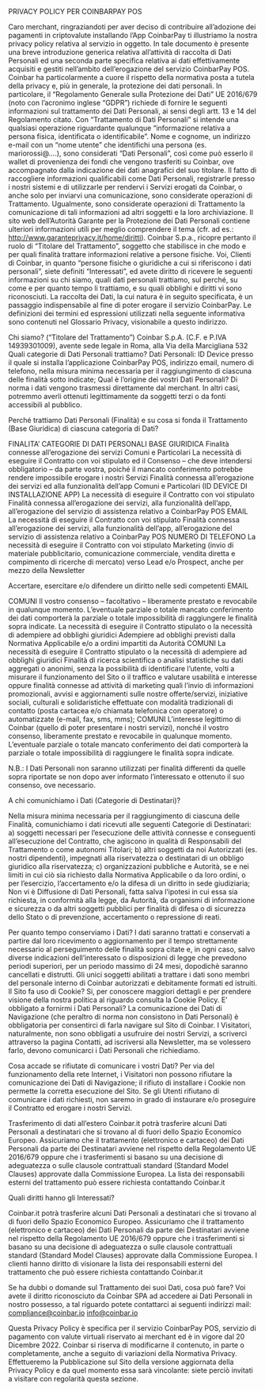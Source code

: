 PRIVACY POLICY PER COINBARPAY POS

Caro merchant,
ringraziandoti per aver deciso di contribuire all’adozione dei pagamenti in criptovalute installando l’App CoinbarPay ti illustriamo la nostra privacy policy relativa al servizio in oggetto.
In tale documento è presente una breve introduzione generica  relativa all’attività di raccolta di Dati Personali ed una seconda parte specifica relativa ai dati effettivamente acquisiti e gestiti nell’ambito dell’erogazione del servizio CoinbarPay POS.
Coinbar ha particolarmente a cuore il rispetto della normativa posta a tutela della privacy e, più in generale, la protezione dei dati personali.
In particolare, il “Regolamento Generale sulla Protezione dei Dati” UE 2016/679 (noto con l’acronimo inglese “GDPR”) richiede di fornire le seguenti informazioni sul trattamento dei Dati Personali, ai sensi degli artt. 13 e 14 del Regolamento citato.
Con “Trattamento di Dati Personali” si intende una qualsiasi operazione riguardante qualunque “informazione relativa a persona fisica, identificata o identificabile”. 
Nome e cognome, un indirizzo e-mail con un “nome utente” che identifichi una persona (es. mariorossi@….), sono considerati “Dati Personali”, così come può esserlo il wallet di provenienza dei fondi che vengono trasferiti su Coinbar, ove accompagnato dalla indicazione dei dati anagrafici del suo titolare. 
Il fatto di raccogliere informazioni qualificabili come Dati Personali, registrarle presso i nostri sistemi e di utilizzarle per rendervi i Servizi erogati da Coinbar, o anche solo per inviarvi una comunicazione, sono considerate operazioni di Trattamento. Ugualmente, sono considerate operazioni di Trattamento la comunicazione di tali informazioni ad altri soggetti e la loro archiviazione.
Il sito web dell’Autorità Garante per la Protezione dei Dati Personali contiene ulteriori informazioni utili per meglio comprendere il tema (cfr. ad es.: http://www.garanteprivacy.it/home/diritti).
Coinbar S.p.a., ricopre pertanto il ruolo di “Titolare del Trattamento”, soggetto che stabilisce in che modo e per quali finalità trattare informazioni relative a persone fisiche.
Voi, Clienti di Coinbar, in quanto “persone fisiche o giuridiche a cui si riferiscono i dati personali”, siete definiti “Interessati”, ed avete diritto di ricevere le seguenti informazioni su chi siamo, quali dati personali trattiamo, sul perché, su come e per quanto tempo li trattiamo, e su quali obblighi e diritti vi sono riconosciuti.
La raccolta dei Dati, la cui natura è in seguito specificata, è un passaggio indispensabile al fine di poter erogare il servizio CoinbarPay.
Le definizioni dei termini ed espressioni utilizzati nella seguente informativa sono contenuti nel Glossario Privacy, visionabile a questo indirizzo.

Chi siamo? (“Titolare del Trattamento”)
Coinbar S.p.A. (C.F. e P.IVA 14939301009), avente sede legale in Roma, alla Via della Marcigliana 532
Quali categorie di Dati Personali trattiamo?
Dati Personali: ID Device presso il quale si installa l’applicazione CoinbarPay POS, indirizzo email, numero di telefono, nella misura minima necessaria per il raggiungimento di ciascuna delle finalità sotto indicate;
Qual è l’origine dei vostri Dati Personali?
Di norma i dati vengono trasmessi direttamente dal merchant. In altri casi, potremmo averli ottenuti legittimamente da soggetti terzi o da fonti accessibili al pubblico.



Perché trattiamo Dati Personali (Finalità) e su cosa si fonda il Trattamento (Base Giuridica) di ciascuna categoria di Dati?



FINALITA’
CATEGORIE DI DATI PERSONALI
BASE GIURIDICA
Finalità connesse all’erogazione dei servizi
Comuni e Particolari
La necessità di eseguire il Contratto con voi stipulato ed il Consenso – che deve intendersi obbligatorio – da parte vostra, poiché il mancato conferimento potrebbe rendere impossibile erogare i nostri Servizi
Finalità connessa all’erogazione dei servizi ed alla funzionalità dell’app
Comuni e Particolari (ID DEVICE DI INSTALLAZIONE APP)
La necessità di eseguire il Contratto con voi stipulato 
Finalità connessa all’erogazione dei servizi, alla funzionalità dell’app, all’erogazione del servizio di assistenza relativo a CoinbarPay POS
EMAIL
La necessità di eseguire il Contratto con voi stipulato 
Finalità connessa all’erogazione dei servizi, alla funzionalità dell’app, all’erogazione del servizio di assistenza relativo a CoinbarPay POS
NUMERO DI TELEFONO
La necessità di eseguire il Contratto con voi stipulato 
Marketing (invio di materiale pubblicitario, comunicazione commerciale, vendita diretta e compimento di ricerche di mercato) verso Lead e/o Prospect, anche per mezzo della Newsletter










Accertare, esercitare e/o difendere un diritto nelle sedi competenti
EMAIL

















COMUNI
Il vostro consenso – facoltativo – liberamente prestato e revocabile in qualunque momento.
L’eventuale parziale o totale mancato conferimento dei dati comporterà la parziale o totale impossibilità di raggiungere le finalità sopra indicate.
La necessità di eseguire il Contratto stipulato o la necessità di adempiere ad obblighi giuridici
Adempiere ad obblighi previsti dalla Normativa Applicabile e/o a ordini impartiti da Autorità
COMUNI
La necessità di eseguire il Contratto stipulato o la necessità di adempiere ad obblighi giuridici
Finalità di ricerca scientifica o analisi statistiche su dati aggregati o anonimi, senza la possibilità di identificare l’utente, volti a misurare il funzionamento del Sito o il traffico e valutare usabilità e interesse oppure finalità connesse ad attività di marketing quali l’invio di informazioni promozionali, avvisi e aggiornamenti sulle nostre offerte/servizi, iniziative sociali, culturali e solidaristiche effettuate con modalità tradizionali di contatto (posta cartacea e/o chiamata telefonica con operatore) o automatizzate (e-mail, fax, sms, mms);
COMUNI
L’interesse legittimo di Coinbar (quello di poter presentare i nostri servizi), nonché il vostro consenso, liberamente prestato e revocabile in qualunque momento.
L’eventuale parziale o totale mancato conferimento dei dati comporterà la parziale o totale impossibilità di raggiungere le finalità sopra indicate.





N.B.: I Dati Personali non saranno utilizzati per finalità differenti da quelle sopra riportate se non dopo aver informato l’interessato e ottenuto il suo consenso, ove necessario.


A chi comunichiamo i Dati (Categorie di Destinatari)?

Nella misura minima necessaria per il raggiungimento di ciascuna delle Finalità, comunichiamo i dati ricevuti alle seguenti Categorie di Destinatari:
a) soggetti necessari per l’esecuzione delle attività connesse e conseguenti all’esecuzione del Contratto, che agiscono in qualità di Responsabili del Trattamento o come autonomi Titolari;
b) altri soggetti da noi Autorizzati (es. nostri dipendenti), impegnati alla riservatezza o destinatari di un obbligo giuridico alla riservatezza;
c) organizzazioni pubbliche e Autorità, se e nei limiti in cui ciò sia richiesto dalla Normativa Applicabile o da loro ordini, o per l’esercizio, l’accertamento e/o la difesa di un diritto in sede giudiziaria;
Non vi è Diffusione di Dati Personali, fatta salva l’ipotesi in cui essa sia richiesta, in conformità alla legge, da Autorità, da organismi di informazione e sicurezza o da altri soggetti pubblici per finalità di difesa o di sicurezza dello Stato o di prevenzione, accertamento o repressione di reati.


Per quanto tempo conserviamo i Dati?
I dati saranno trattati e conservati a partire dal loro ricevimento o aggiornamento per il tempo strettamente necessario al perseguimento delle finalità sopra citate e, in ogni caso, salvo diverse indicazioni dell’interessato o disposizioni di legge che prevedono periodi superiori, per un periodo massimo di 24 mesi, dopodichè saranno cancellati e distrutti. 
Gli unici soggetti abilitati a trattare i dati sono membri del personale interno di Coinbar autorizzati e debitamente formati ed istruiti.
Il Sito fa uso di Cookie?
Si, per conoscere maggiori dettagli e per prendere visione della nostra politica al riguardo consulta la Cookie Policy.
E’ obbligato a fornirmi i Dati Personali?
La comunicazione dei Dati di Navigazione (che peraltro di norma non consistono in Dati Personali) è obbligatoria per consentirci di farla navigare sul Sito di Coinbar.
I Visitatori, naturalmente, non sono obbligati a usufruire dei nostri Servizi, a scriverci attraverso la pagina Contatti, ad iscriversi alla Newsletter, ma se volessero farlo, devono comunicarci i Dati Personali che richiediamo.


Cosa accade se rifiutate di comunicare i vostri Dati?
Per via del funzionamento della rete Internet, i Visitatori non possono rifiutare la comunicazione dei Dati di Navigazione; il rifiuto di installare i Cookie non permette la corretta esecuzione del Sito.
 Se gli Utenti rifiutano di comunicare i dati richiesti, non saremo in grado di instaurare e/o proseguire il Contratto ed erogare i nostri Servizi.


Trasferimento di dati all’estero
Coinbar.it potrà trasferire alcuni Dati Personali a destinatari che si trovano al di fuori dello Spazio Economico Europeo. Assicuriamo che il trattamento (elettronico e cartaceo) dei Dati Personali da parte dei Destinatari avviene nel rispetto della Regolamento UE 2016/679 oppure che i trasferimenti si basano su una decisione di adeguatezza o sulle clausole contrattuali standard (Standard Model Clauses) approvate dalla Commissione Europea. La lista dei responsabili esterni del trattamento può essere richiesta contattando Coinbar.it


Quali diritti hanno gli Interessati?

 
Coinbar.it potrà trasferire alcuni Dati Personali a destinatari che si trovano al di fuori dello Spazio Economico Europeo. Assicuriamo che il trattamento (elettronico e cartaceo) dei Dati Personali da parte dei Destinatari avviene nel rispetto della Regolamento UE 2016/679 oppure che i trasferimenti si basano su una decisione di adeguatezza o sulle clausole contrattuali standard (Standard Model Clauses) approvate dalla Commissione Europea. 
I clienti hanno diritto di visionare la lista dei responsabili esterni del trattamento che può essere richiesta contattando Coinbar.it


Se ha dubbi o domande sul Trattamento dei suoi Dati, cosa può fare?
Voi avete il diritto riconosciuto da Coinbar SPA ad accedere ai Dati Personali in nostro possesso, a tal riguardo potete contattarci ai seguenti indirizzi mail: compliance@coinbar.io     info@coinbar.io






Questa Privacy Policy è specifica per il servizio CoinbarPay POS, servizio di pagamento con valute virtuali riservato ai merchant ed è in vigore dal 20 Dicembre 2022.
Coinbar si riserva di modificarne il contenuto, in parte o completamente, anche a seguito di variazioni della Normativa Privacy. Effettueremo la Pubblicazione sul Sito della versione aggiornata della Privacy Policy e da quel momento essa sarà vincolante: siete perciò invitati a visitare con regolarità questa sezione.

